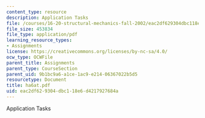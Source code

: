 ```yaml
---
content_type: resource
description: Application Tasks
file: /courses/16-20-structural-mechanics-fall-2002/eac2df629304dbc118e6d4217927684a_ha6at.pdf
file_size: 453834
file_type: application/pdf
learning_resource_types:
- Assignments
license: https://creativecommons.org/licenses/by-nc-sa/4.0/
ocw_type: OCWFile
parent_title: Assignments
parent_type: CourseSection
parent_uid: 9b1bc9a6-a1ce-1ac9-e214-06367022b5d5
resourcetype: Document
title: ha6at.pdf
uid: eac2df62-9304-dbc1-18e6-d4217927684a
---
```

Application Tasks